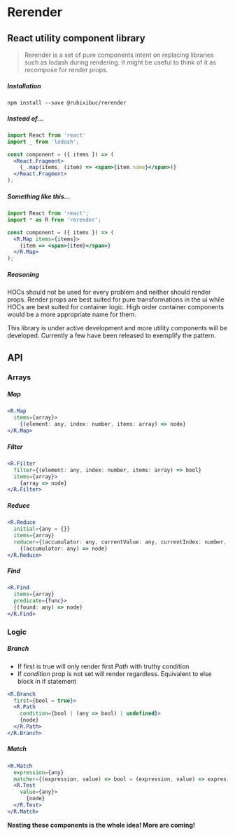 # Rerender
 
## React utility component library

> Rerender is a set of pure components intent on replacing libraries such as lodash during rendering. It might be useful to think of it as recompose for render props.

##### Installation

```text
npm install --save @rubixibuc/rerender
```

##### Instead of...

```jsx harmony
import React from 'react'
import _ from 'lodash';

const component = ({ items }) => (
  <React.Fragment>
    {_.map(items, (item) => <span>{item.name}</span>)}
  </React.Fragment>
);
```
##### Something like this...

```jsx harmony
import React from 'react';
import * as R from 'rerender';

const component = ({ items }) => (
  <R.Map items={items}>
    {item => <span>{item}</span>}
  </R.Map>
);
```

##### Reasoning

HOCs should not be used for every problem and neither should render props. Render props are best suited for pure transformations in the ui while HOCs are best suited for container logic. High order container components would be a more appropriate name for them.

This library is under active development and more utility components will be developed. Currently a few have been released to exemplify the pattern.

## API

### Arrays

##### Map

```jsx harmony
<R.Map 
  items={array}>
    {(element: any, index: number, items: array) => node}
</R.Map> 
```
##### Filter

```jsx harmony
<R.Filter 
  filter={(element: any, index: number, items: array) => bool} 
  items={array}>
    {array => node}
</R.Filter>
```

##### Reduce

```jsx harmony
<R.Reduce 
  initial={any = {}} 
  items={array} 
  reducer={(accumulator: any, currentValue: any, currentIndex: number, items: array) => accumulator: any}>
    {(accumulator: any) => node}
</R.Reduce>
```

##### Find

```jsx harmony
<R.Find
  items={array}
  predicate={func}>
  {(found: any) => node}
</R.Find>
```

### Logic

##### Branch

* If first is true will only render first *Path* with truthy condition
* If *condition* prop is not set will render regardless. Equivalent to else block in if statement

```jsx harmony
<R.Branch 
  first={bool = true}>
  <R.Path
    condition={bool | (any => bool) | undefined}>
    {node}
  </R.Path> 
</R.Branch>
```

##### Match

```jsx harmony
<R.Match 
  expression={any}
  matcher={(expression, value) => bool = (expression, value) => expresion === value}>
  <R.Test 
    value={any}>
      {node}
  </R.Test>
</R.Match>
```

**Nesting these components is the whole idea! More are coming!**
